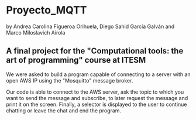 # Proyecto_MQTT

by Andrea Carolina Figueroa Orihuela, Diego Sahid García Galván and Marco Miloslavich Airola

## A final project for the "Computational tools: the art of programming" course at ITESM

We were asked to build a program capable of connecting to a server with an open AWS IP using the "Mosquitto" message broker.

Our code is able to connect to the AWS server, ask the topic to which you want to send the message and subscribe, to later request the message and print it on the screen. Finally, a selector is displayed to the user to continue chatting or leave the chat and end the program.